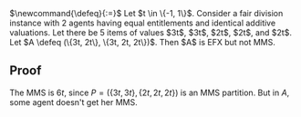 <span class="invisible">
$\newcommand{\defeq}{:=}$
</span>
Let $t \in \{-1, 1\}$.
Consider a fair division instance with 2 agents having equal entitlements and identical additive valuations.
Let there be 5 items of values $3t$, $3t$, $2t$, $2t$, and $2t$.
Let $A \defeq (\{3t, 2t\}, \{3t, 2t, 2t\})$. Then $A$ is EFX but not MMS.

## Proof

The MMS is $6t$, since $P = (\{3t, 3t\}, \{2t, 2t, 2t\})$ is an MMS partition.
But in $A$, some agent doesn't get her MMS.
